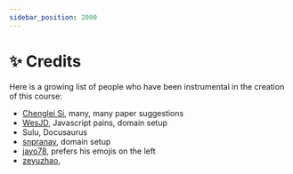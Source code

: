 ```yaml
---
sidebar_position: 2000
---
```


# ✨ Credits

Here is a growing list of people who have been instrumental in the creation of this course:

- [Chenglei Si](https://noviscl.github.io), many, many paper suggestions
- [WesJD](https://wesleysmith.dev), Javascript pains, domain setup
- Sulu, Docusaurus
- [snpranav](https://twitter.com/snpranav), domain setup
- [jayo78](https://github.com/jayo78), prefers his emojis on the left
- [zeyuzhao](https://github.com/Zeyuzhao), 